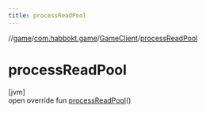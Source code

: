 ```yaml
---
title: processReadPool
---
```

//[game](../../../index.html)/[com.habbokt.game](../index.html)/[GameClient](index.html)/[processReadPool](process-read-pool.html)



# processReadPool



[jvm]\
open override fun [processReadPool](process-read-pool.html)()




